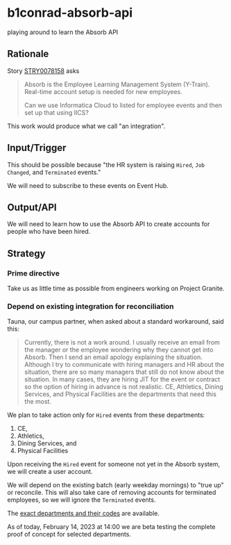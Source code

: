 # b1conrad-absorb-api
playing around to learn the Absorb API

## Rationale

Story [STRY0078158](https://byu.service-now.com/rm_story.do?sys_id=d3ea67611b32d510f954a8aa234bcb56) asks
>Absorb is the Employee Learning Management System  (Y-Train).  Real-time account setup is needed for new employees.
>
>Can we use Informatica Cloud to listed for employee events and then set up that using IICS?

This work would produce what we call "an integration".

## Input/Trigger

This should be possible because "the HR system is raising `Hired`, `Job Changed`, and `Terminated` events."

We will need to subscribe to these events on Event Hub.

## Output/API

We will need to learn how to use the Absorb API to create accounts for people who have been hired.

## Strategy

### Prime directive
Take us as little time as possible from engineers working on Project Granite.

### Depend on existing integration for reconciliation

Tauna, our campus partner, when asked about a standard workaround, said this:

>Currently, there is not a work around. I usually receive an email from the manager or the employee wondering why they cannot get into Absorb. Then I send an email apology explaining the situation. Although I try to communicate with hiring managers and HR about the situation, there are so many managers that still do not know about the situation. In many cases, they are hiring JIT for the event or contract so the option of hiring in advance is not realistic. CE, Athletics, Dining Services, and Physical Facilities are the departments that need this the most.

We plan to take action only for `Hired` events from these departments:
1. CE, 
1. Athletics, 
1. Dining Services, and 
1. Physical Facilities

Upon receiving the `Hired` event for someone not yet in the Absorb system, we will create a user account.

We will depend on the existing batch (early weekday mornings) to "true up" or reconcile.
This will also take care of removing accounts for terminated employees, so we will ignore the `Terminated` events.

The [exact departments and their codes](https://docs.google.com/spreadsheets/d/1uL1bRX6fhDyX1_V8XuHj9cme11fArdkgnIg_h9YH--Y/edit?usp=sharing)
are available.

As of today, February 14, 2023 at 14:00 we are beta testing the complete proof of concept for selected departments.
